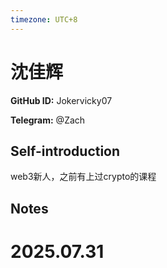 ```yaml
---
timezone: UTC+8
---
```


# 沈佳辉

**GitHub ID:** Jokervicky07

**Telegram:** @Zach

## Self-introduction

web3新人，之前有上过crypto的课程

## Notes

<!-- Content_START -->

# 2025.07.31


<!-- Content_END -->
